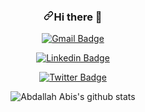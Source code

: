 <div align="center">
<h3><a id="user-content-hi-there-" class="anchor" aria-hidden="true" href="#hi-there-"><svg class="octicon octicon-link" viewBox="0 0 16 16" version="1.1" width="16" height="16" aria-hidden="true"><path fill-rule="evenodd" d="M7.775 3.275a.75.75 0 001.06 1.06l1.25-1.25a2 2 0 112.83 2.83l-2.5 2.5a2 2 0 01-2.83 0 .75.75 0 00-1.06 1.06 3.5 3.5 0 004.95 0l2.5-2.5a3.5 3.5 0 00-4.95-4.95l-1.25 1.25zm-4.69 9.64a2 2 0 010-2.83l2.5-2.5a2 2 0 012.83 0 .75.75 0 001.06-1.06 3.5 3.5 0 00-4.95 0l-2.5 2.5a3.5 3.5 0 004.95 4.95l1.25-1.25a.75.75 0 00-1.06-1.06l-1.25 1.25a2 2 0 01-2.83 0z"></path></svg></a>Hi there <g-emoji class="g-emoji" alias="wave" fallback-src="https://github.githubassets.com/images/icons/emoji/unicode/1f44b.png">👋</g-emoji></h3>
</div>

<div align="center">
<a href="mailto:mehdiacer2@gmail.com"><img src="https://mail.google.com/" alt="Gmail Badge" data-canonical-src="http://img.shields.io/badge/-mehdiacer2@gmail.com-white?style=flat-square&amp;logo=Gmail&amp;logoColor=red&amp;link=mailto:mehdiacer2@gmail.com" style="max-width:100%;"></a>

<a href="https://www.linkedin.com/in/Aboussabr/" rel="nofollow"><img src="https://camo.githubusercontent.com/565ba9e7478f4e0e74abec1b3309f278e7ab87bf2916a242966b11d1c01a3a11/687474703a2f2f696d672e736869656c64732e696f2f62616467652f2d436f6e6e6563745f776974685f416264616c6c61685f416269732d77686974653f7374796c653d666c61742d737175617265266c6f676f3d4c696e6b6564696e266c6f676f436f6c6f723d626c7565266c696e6b3d68747470733a2f2f7777772e6c696e6b6564696e2e636f6d2f696e2f616264616c6c61682d616269732f" alt="Linkedin Badge" data-canonical-src="http://img.shields.io/badge/-Connect_with_Abdallah_Abis-white?style=flat-square&amp;logo=Linkedin&amp;logoColor=blue&amp;link=https://www.linkedin.com/in/Aboussabr/" style="max-width:100%;"></a>

<a href="https://twitter.com/mehdiget" rel="nofollow"><img src="https://camo.githubusercontent.com/3c414fc88a6668ecfd3835815f5e6cd3c08f2e3c9603e4446900e5f1a532a461/687474703a2f2f696d672e736869656c64732e696f2f62616467652f2d666f6c6c6f775f6d655f404465765f5f416269732d77686974653f7374796c653d666c61742d737175617265266c6f676f3d54776974746572266c6f676f436f6c6f723d626c7565266c696e6b3d68747470733a2f2f747769747465722e636f6d2f4465765f61626973" alt="Twitter Badge" data-canonical-src="http://img.shields.io/badge/-follow_me_@mehdiget-white?style=flat-square&amp;logo=Twitter&amp;logoColor=blue&amp;link=https://twitter.com/mehdiget" style="max-width:100%;"></a></p>
</div>


<div align="center">
<p><a target="_blank" rel="noopener noreferrer"><img src="https://github-readme-stats.vercel.app/api?username=mehdiget&theme=highcontrast&show_icons=true&count_private=true" alt="Abdallah Abis's github stats" data-canonical-src="https://github-readme-stats.vercel.app/api?username=mehdiget&theme=highcontrast&show_icons=true&count_private=true" style="max-width:100%;"></a></p>
</div>


